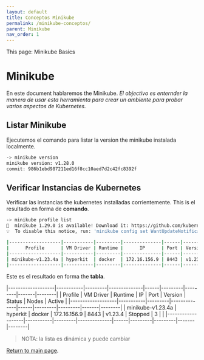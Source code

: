```yaml
---
layout: default
title: Conceptos Minikube
permalink: /minikube-conceptos/
parent: Minikube
nav_order: 1
---
```


This page: Minikube Basics

# Minikube

En este document hablaremos the Minikube.
_El objectivo es enternder la manera de usar esta herramienta para crear un ambiente para probar varios aspectos de Kubernetes._

## Listar Minikube 

Ejecutemos el comando para listar la version the minikube instalada localmente.

```bash
-> minikube version
minikube version: v1.28.0
commit: 986b1ebd987211ed16f8cc10aed7d2c42fc8392f
```

## Verificar Instancias de Kubernetes

Verificar las instancias the kubernetes installadas corrientemente.
This is el resultado en forma de **comando**.

```bash
-> minikube profile list
🎉  minikube 1.29.0 is available! Download it: https://github.com/kubernetes/minikube/releases/tag/v1.29.0
💡  To disable this notice, run: 'minikube config set WantUpdateNotification false'

|-------------------|-----------|---------|--------------|------|---------|---------|-------|--------|
|      Profile      | VM Driver | Runtime |      IP      | Port | Version | Status  | Nodes | Active |
|-------------------|-----------|---------|--------------|------|---------|---------|-------|--------|
| minikube-v1.23.4a | hyperkit  | docker  | 172.16.156.9 | 8443 | v1.23.4 | Stopped |     3 |        |
|-------------------|-----------|---------|--------------|------|---------|---------|-------|--------|
```

Este es el resultado en forma the **tabla**.

|-------------------|-----------|---------|--------------|------|---------|---------|-------|--------|
|      Profile      | VM Driver | Runtime |      IP      | Port | Version | Status  | Nodes | Active |
|-------------------|-----------|---------|--------------|------|---------|---------|-------|--------|
| minikube-v1.23.4a | hyperkit  | docker  | 172.16.156.9 | 8443 | v1.23.4 | Stopped |     3 |        |
|-------------------|-----------|---------|--------------|------|---------|---------|-------|--------|

> NOTA: la lista es dinámica y puede cambiar

[Return to main page]({{site.baseurl}}/).